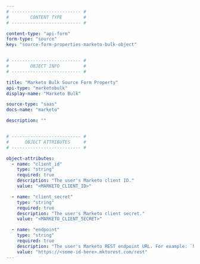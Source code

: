 ```yaml
---
# -------------------------- #
#        CONTENT TYPE        #
# -------------------------- #

content-type: "api-form"
form-type: "source"
key: "source-form-properties-marketo-bulk-object"


# -------------------------- #
#        OBJECT INFO         #
# -------------------------- #

title: "Marketo Bulk Source Form Property"
api-type: "marketobulk"
display-name: "Marketo Bulk"

source-type: "saas"
docs-name: "marketo"

description: ""


# -------------------------- #
#      OBJECT ATTRIBUTES     #
# -------------------------- #

object-attributes:
  - name: "client_id"
    type: "string"
    required: true
    description: "The user's Marketo client ID."
    value: "<MARKETO_CLIENT_ID>"

  - name: "client_secret"
    type: "string"
    required: true
    description: "The user's Marketo client secret."
    value: "<MARKETO_CLIENT_SECRET>"

  - name: "endpoint"
    type: "string"
    required: true
    description: "The user's Marketo REST endpoint URL. For example: `https://457-RFG-234.mktorest.com/rest`"
    value: "https://<some-id-here>.mktorest.com/rest"
---
```

